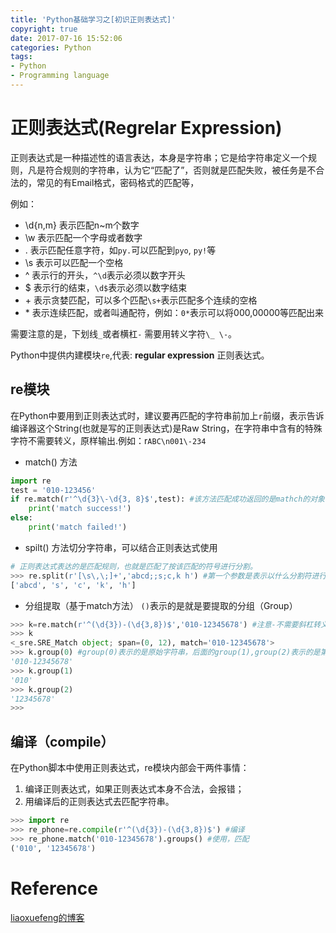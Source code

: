 ```yaml
---
title: 'Python基础学习之[初识正则表达式]'
copyright: true
date: 2017-07-16 15:52:06
categories: Python
tags:
- Python
- Programming language
---
```

# 正则表达式(Regrelar Expression)

正则表达式是一种描述性的语言表达，本身是字符串；它是给字符串定义一个规则，凡是符合规则的字符串，认为它“匹配了”，否则就是匹配失败，被任务是不合法的，常见的有Email格式，密码格式的匹配等，

<!--more-->

例如：
- \d{n,m} 表示匹配n~m个数字
- \w 表示匹配一个字母或者数字
- . 表示匹配任意字符，如`py.`可以匹配到`pyo`, `py!`等
- \s 表示可以匹配一个空格
- ^ 表示行的开头，`^\d`表示必须以数字开头
- $ 表示行的结束，`\d$`表示必须以数字结束
- \+ 表示贪婪匹配，可以多个匹配`\s+`表示匹配多个连续的空格
- \* 表示连续匹配，或者叫通配符，例如：`0*`表示可以将000,00000等匹配出来

需要注意的是，下划线`_`或者横杠`-` 需要用转义字符`\_ \-`。

Python中提供内建模块`re`,代表: **regular expression** 正则表达式。

## re模块
在Python中要用到正则表达式时，建议要再匹配的字符串前加上`r`前缀，表示告诉编译器这个String(也就是写的正则表达式)是Raw String，在字符串中含有的特殊字符不需要转义，原样输出.例如：r`ABC\n001\-234`

- match() 方法

```python
import re
test = '010-123456'
if re.match(r'^\d{3}\-\d{3, 8}$',test): #该方法匹配成功返回的是mathch的对象，这里返回的是test对象
    print('match success!')
else:
    print('match failed!')
```

- spilt() 方法切分字符串，可以结合正则表达式使用

```python
# 正则表达式表达的是匹配规则，也就是匹配了按该匹配的符号进行分割。
>>> re.split(r'[\s\,\;]+','abcd;;s;c,k h') #第一个参数是表示以什么分割符进行分割，第二个参数表示的是待分割的字符串
['abcd', 's', 'c', 'k', 'h']
```
- 分组提取（基于match方法）
`()`表示的是就是要提取的分组（Group）

```python
>>> k=re.match(r'^(\d{3})-(\d{3,8})$','010-12345678') #注意-不需要斜杠转义了
>>> k
<_sre.SRE_Match object; span=(0, 12), match='010-12345678'>
>>> k.group(0) #group(0)表示的是原始字符串，后面的group(1),group(2)表示的是第1、2子串。   
'010-12345678'
>>> k.group(1)   
'010'
>>> k.group(2)
'12345678'
>>>
```
## 编译（compile）
在Python脚本中使用正则表达式，re模块内部会干两件事情：
1. 编译正则表达式，如果正则表达式本身不合法，会报错；
2. 用编译后的正则表达式去匹配字符串。

```python
>>> import re
>>> re_phone=re.compile(r'^(\d{3})-(\d{3,8})$') #编译
>>> re_phone.match('010-12345678').groups() #使用，匹配
('010', '12345678')
```
# Reference
[liaoxuefeng的博客](https://www.liaoxuefeng.com/wiki/0014316089557264a6b348958f449949df42a6d3a2e542c000/00143193331387014ccd1040c814dee8b2164bb4f064cff000)
